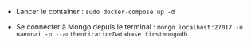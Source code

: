 * Lancer le container : `sudo docker-compose up -d`

* Se connecter à Mongo depuis le terminal : `mongo localhost:27017 -u naennai -p --authenticationDatabase firstmongodb`